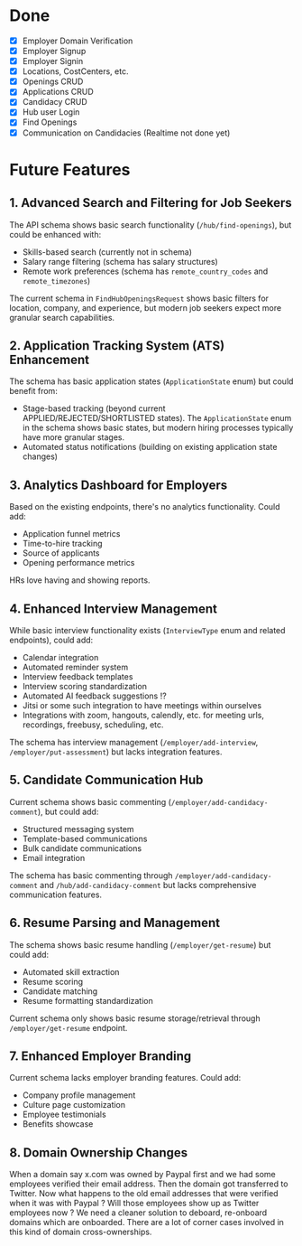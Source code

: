 # Done
- [x] Employer Domain Verification
- [x] Employer Signup
- [x] Employer Signin
- [x] Locations, CostCenters, etc.
- [x] Openings CRUD
- [x] Applications CRUD
- [x] Candidacy CRUD
- [x] Hub user Login
- [x] Find Openings
- [x] Communication on Candidacies (Realtime not done yet)

# Future Features

## 1. Advanced Search and Filtering for Job Seekers
The API schema shows basic search functionality (`/hub/find-openings`), but could be enhanced with:
- Skills-based search (currently not in schema)
- Salary range filtering (schema has salary structures)
- Remote work preferences (schema has `remote_country_codes` and `remote_timezones`)

The current schema in `FindHubOpeningsRequest` shows basic filters for location, company, and experience, but modern job seekers expect more granular search capabilities.

## 2. Application Tracking System (ATS) Enhancement
The schema has basic application states (`ApplicationState` enum) but could benefit from:
- Stage-based tracking (beyond current APPLIED/REJECTED/SHORTLISTED states). The `ApplicationState` enum in the schema shows basic states, but modern hiring processes typically have more granular stages.
- Automated status notifications (building on existing application state changes)
 
## 3. Analytics Dashboard for Employers
Based on the existing endpoints, there's no analytics functionality. Could add:
- Application funnel metrics
- Time-to-hire tracking
- Source of applicants
- Opening performance metrics

HRs love having and showing reports.

## 4. Enhanced Interview Management
While basic interview functionality exists (`InterviewType` enum and related endpoints), could add:
- Calendar integration
- Automated reminder system
- Interview feedback templates
- Interview scoring standardization
- Automated AI feedback suggestions !?
- Jitsi or some such integration to have meetings within ourselves
- Integrations with zoom, hangouts, calendly, etc. for meeting urls, recordings, freebusy, scheduling, etc.

The schema has interview management (`/employer/add-interview`, `/employer/put-assessment`) but lacks integration features.

## 5. Candidate Communication Hub
Current schema shows basic commenting (`/employer/add-candidacy-comment`), but could add:
- Structured messaging system
- Template-based communications
- Bulk candidate communications
- Email integration

The schema has basic commenting through `/employer/add-candidacy-comment` and `/hub/add-candidacy-comment` but lacks comprehensive communication features.

## 6. Resume Parsing and Management
The schema shows basic resume handling (`/employer/get-resume`) but could add:
- Automated skill extraction
- Resume scoring
- Candidate matching
- Resume formatting standardization

Current schema only shows basic resume storage/retrieval through `/employer/get-resume` endpoint.

## 7. Enhanced Employer Branding
Current schema lacks employer branding features. Could add:
- Company profile management
- Culture page customization
- Employee testimonials
- Benefits showcase

## 8. Domain Ownership Changes
When a domain say x.com was owned by Paypal first and we had some employees verified their email address. Then the domain got transferred to Twitter. Now what happens to the old email addresses that were verified when it was with Paypal ? Will those employees show up as Twitter employees now ? We need a cleaner solution to deboard, re-onboard domains which are onboarded. There are a lot of corner cases involved in this kind of domain cross-ownerships.
